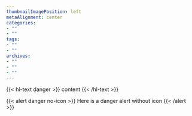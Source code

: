 ```yaml
---
thumbnailImagePosition: left
metaAlignment: center
categories:
- ""
- ""
tags:
- ""
- ""
archives:
- ""
- ""
- ""
---
```


{{< hl-text danger >}}
content
{{< /hl-text >}}

{{< alert danger no-icon >}}
Here is a danger alert without icon
{{< /alert >}}

